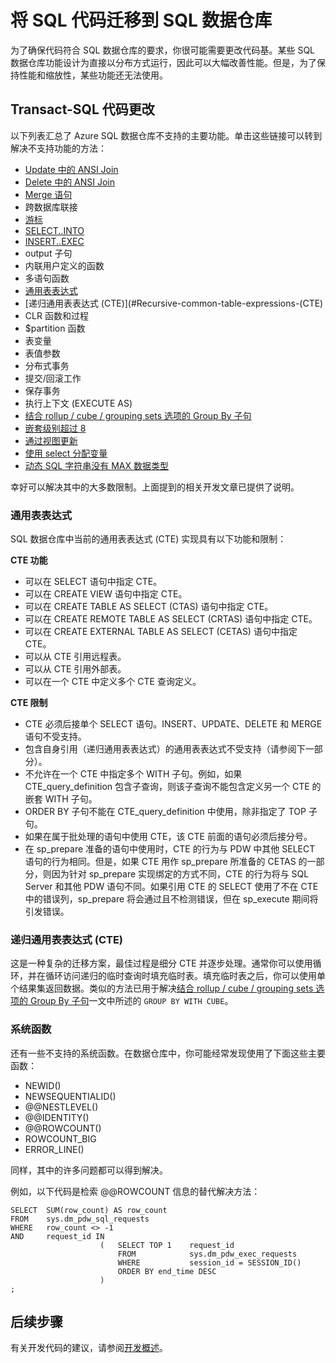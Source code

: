 <properties
   pageTitle="将 SQL 代码迁移到 SQL 数据仓库 | Azure"
   description="有关在开发解决方案时将 SQL 代码迁移到 Azure SQL 数据仓库的技巧。"
   services="sql-data-warehouse"
   documentationCenter="NA"
   authors="lodipalm"
   manager="barbkess"
   editor=""/>

<tags
   ms.service="sql-data-warehouse"
   ms.date="01/07/2016"
   wacn.date="03/17/2015"/>

# 将 SQL 代码迁移到 SQL 数据仓库

为了确保代码符合 SQL 数据仓库的要求，你很可能需要更改代码基。某些 SQL 数据仓库功能设计为直接以分布方式运行，因此可以大幅改善性能。但是，为了保持性能和缩放性，某些功能还无法使用。

## Transact-SQL 代码更改

以下列表汇总了 Azure SQL 数据仓库不支持的主要功能。单击这些链接可以转到解决不支持功能的方法：

- [Update 中的 ANSI Join][]
- [Delete 中的 ANSI Join][]
- [Merge 语句][]
- 跨数据库联接
- [游标][]
- [SELECT..INTO][]
- [INSERT..EXEC][]
- output 子句
- 内联用户定义的函数
- 多语句函数
- [通用表表达式](#Common-table-expressions)
- [递归通用表表达式 (CTE)](#Recursive-common-table-expressions-(CTE)
- CLR 函数和过程
- $partition 函数
- 表变量
- 表值参数
- 分布式事务
- 提交/回滚工作
- 保存事务
- 执行上下文 (EXECUTE AS)
- [结合 rollup / cube / grouping sets 选项的 Group By 子句][]
- [嵌套级别超过 8][]
- [通过视图更新][]
- [使用 select 分配变量][]
- [动态 SQL 字符串没有 MAX 数据类型][]

幸好可以解决其中的大多数限制。上面提到的相关开发文章已提供了说明。

### 通用表表达式
SQL 数据仓库中当前的通用表表达式 (CTE) 实现具有以下功能和限制：

**CTE 功能**
+ 可以在 SELECT 语句中指定 CTE。
+ 可以在 CREATE VIEW 语句中指定 CTE。
+ 可以在 CREATE TABLE AS SELECT (CTAS) 语句中指定 CTE。
+ 可以在 CREATE REMOTE TABLE AS SELECT (CRTAS) 语句中指定 CTE。
+ 可以在 CREATE EXTERNAL TABLE AS SELECT (CETAS) 语句中指定 CTE。
+ 可以从 CTE 引用远程表。
+ 可以从 CTE 引用外部表。
+ 可以在一个 CTE 中定义多个 CTE 查询定义。

**CTE 限制**
+ CTE 必须后接单个 SELECT 语句。INSERT、UPDATE、DELETE 和 MERGE 语句不受支持。
+ 包含自身引用（递归通用表表达式）的通用表表达式不受支持（请参阅下一部分）。
+ 不允许在一个 CTE 中指定多个 WITH 子句。例如，如果 CTE\_query\_definition 包含子查询，则该子查询不能包含定义另一个 CTE 的嵌套 WITH 子句。
+ ORDER BY 子句不能在 CTE\_query\_definition 中使用，除非指定了 TOP 子句。
+ 如果在属于批处理的语句中使用 CTE，该 CTE 前面的语句必须后接分号。
+ 在 sp\_prepare 准备的语句中使用时，CTE 的行为与 PDW 中其他 SELECT 语句的行为相同。但是，如果 CTE 用作 sp\_prepare 所准备的 CETAS 的一部分，则因为针对 sp\_prepare 实现绑定的方式不同，CTE 的行为将与 SQL Server 和其他 PDW 语句不同。如果引用 CTE 的 SELECT 使用了不在 CTE 中的错误列，sp\_prepare 将会通过且不检测错误，但在 sp\_execute 期间将引发错误。

### 递归通用表表达式 (CTE)

这是一种复杂的迁移方案，最佳过程是细分 CTE 并逐步处理。通常你可以使用循环，并在循环访问递归的临时查询时填充临时表。填充临时表之后，你可以使用单个结果集返回数据。类似的方法已用于解决[结合 rollup / cube / grouping sets 选项的 Group By 子句][]一文中所述的 `GROUP BY WITH CUBE`。

### 系统函数

还有一些不支持的系统函数。在数据仓库中，你可能经常发现使用了下面这些主要函数：

- NEWID()
- NEWSEQUENTIALID()
- @@NESTLEVEL()
- @@IDENTITY()
- @@ROWCOUNT()
- ROWCOUNT\_BIG
- ERROR\_LINE()

同样，其中的许多问题都可以得到解决。

例如，以下代码是检索 @@ROWCOUNT 信息的替代解决方法：

```
SELECT  SUM(row_count) AS row_count 
FROM    sys.dm_pdw_sql_requests 
WHERE   row_count <> -1 
AND     request_id IN 
                    (   SELECT TOP 1    request_id 
                        FROM            sys.dm_pdw_exec_requests 
                        WHERE           session_id = SESSION_ID() 
                        ORDER BY end_time DESC
                    )
;
``` 

## 后续步骤
有关开发代码的建议，请参阅[开发概述][]。

<!--Image references-->

<!--Article references-->
[Update 中的 ANSI Join]: /documentation/articles/sql-data-warehouse-develop-ctas
[Delete 中的 ANSI Join]: /documentation/articles/sql-data-warehouse-develop-ctas
[Merge 语句]: /documentation/articles/sql-data-warehouse-develop-ctas
[INSERT..EXEC]: /documentation/articles/sql-data-warehouse-develop-temporary-tables

[游标]: /documentation/articles/sql-data-warehouse-develop-loops
[SELECT..INTO]: /documentation/articles/sql-data-warehouse-develop-ctas
[结合 rollup / cube / grouping sets 选项的 Group By 子句]: /documentation/articles/sql-data-warehouse-develop-group-by-options
[嵌套级别超过 8]: /documentation/articles/sql-data-warehouse-develop-transactions
[通过视图更新]: /documentation/articles/sql-data-warehouse-develop-views
[使用 select 分配变量]: /documentation/articles/sql-data-warehouse-develop-variable-assignment
[动态 SQL 字符串没有 MAX 数据类型]: /documentation/articles/sql-data-warehouse-develop-dynamic-sql
[开发概述]: /documentation/articles/sql-data-warehouse-overview-develop

<!--MSDN references-->

<!--Other Web references-->

<!---HONumber=Mooncake_0307_2016-->